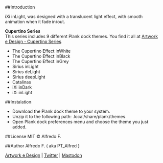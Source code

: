 ##Introduction    
  
iXi inLight, was designed with a translucent light effect, with smooth animation when it fade in/out.  
  
**Cupertino Series**  
This series includes 9 different Plank dock themes. You find it all at [Artwork e Design - Cupertino Series](https://artworkedesign.wordpress.com/tag/cupertino-series/).

- The Cupertino Effect inWhite
- The Cupertino Effect inBlack
- The Cupertino Effect inGrey
- Sirius inLight
- Sirius deLight
- Sirius deepLight
- Catalinas
- iXi inDark
- iXi inLight  
  
##Instalation  
  
- Download the Plank dock theme to your system.
- Unzip it to the following path:  .local/share/plank/themes
- Open Plank dock preferences menu and choose the theme you just added. 
  
##License
  MIT © Alfredo F.  
  
##Author
Alfredo F. ( aka PT_Alfred )

[Artwork e Design](https://artworkedesign.wordpress.com)   |   [Twitter](https://twitter.com/ArtworkeDesign)    |    [Mastodon](https://mastodon.art/@PTalfred)

